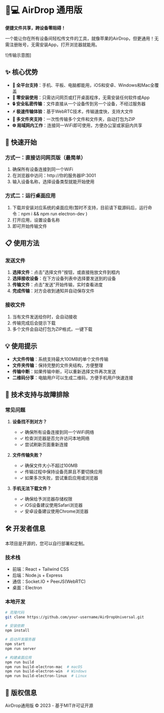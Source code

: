 # 📱💻 AirDrop 通用版

**便捷文件共享，跨设备零阻碍！**

一个能让你在所有设备间轻松传文件的工具，就像苹果的AirDrop，但更通用！无需注册账号，无需安装App，打开浏览器就能用。

![传输示意图]

## ✨ 核心优势

- **📱 全平台支持**：手机、平板、电脑都能用，iOS和安卓、Windows和Mac全覆盖
- **🔌 零安装使用**：只需访问网页或打开桌面程序，无需安装任何软件或App
- **🔒 安全私密传输**：文件直接从一个设备传到另一个设备，不经过服务器
- **⚡ 极速传输体验**：基于WebRTC技术，传输速度快，支持大文件
- **📁 多文件夹支持**：一次性传输多个文件和文件夹，自动打包为ZIP
- **🌐 局域网内工作**：连接同一WiFi即可使用，方便办公室或家庭内共享

## 🚀 快速开始

### 方式一：直接访问网页版（最简单）

1. 确保所有设备连接到同一个WiFi
2. 在浏览器中访问：http://你的服务器IP:3001
3. 输入设备名称，选择设备类型就能开始使用

### 方式二：运行桌面应用

1. 下载并安装对应系统的桌面应用(暂时不支持，目前请下载源码后，运行命令：npm i && npm run electron-dev )
2. 打开应用，设置设备名称
3. 即可开始传输文件

## 📋 使用方法

### 发送文件
1. **选择文件**：点击"选择文件"按钮，或直接拖放文件到框内
2. **选择接收设备**：在下方设备列表中选择要发送到的设备
3. **传输文件**：点击"发送"开始传输，实时查看进度
4. **完成传输**：对方会收到通知并自动保存文件

### 接收文件
1. 当有文件发送给你时，会自动接收
2. 传输完成后会提示下载
3. 多个文件会自动打包为ZIP格式，一键下载

## 💡 使用提示

- **大文件传输**：系统支持最大100MB的单个文件传输
- **文件夹传输**：保持完整的文件夹结构，方便整理
- **传输中断**：如果传输中断，可以重新选择文件再次发送
- **二维码分享**：电脑用户可以生成二维码，方便手机用户快速连接

## 🔧 技术支持与故障排除

### 常见问题

1. **设备找不到对方？**
   - ✓ 确保所有设备连接到同一个WiFi网络
   - ✓ 检查浏览器是否允许访问本地网络
   - ✓ 尝试刷新页面重新连接

2. **文件传输失败？**
   - ✓ 确保文件大小不超过100MB
   - ✓ 传输过程中保持设备亮屏且不要切换应用
   - ✓ 如果多次失败，尝试重启应用或浏览器

3. **手机无法下载文件？**
   - ✓ 确保给予浏览器存储权限
   - ✓ iOS设备建议使用Safari浏览器
   - ✓ 安卓设备建议使用Chrome浏览器

## 🛠️ 开发者信息

本项目是开源的，您可以自行部署和定制。

### 技术栈
- 前端：React + Tailwind CSS
- 后端：Node.js + Express
- 通信：Socket.IO + PeerJS(WebRTC)
- 桌面：Electron

### 本地开发

```bash
# 克隆代码
git clone https://github.com/your-username/AirDropUniversal.git

# 安装依赖
npm install

# 启动开发服务器
npm start
npm run server

# 构建桌面应用
npm run build
npm run build-electron-mac  # macOS
npm run build-electron-win  # Windows
npm run build-electron-linux  # Linux
```

## 📜 版权信息

AirDrop通用版 &copy; 2023 - 基于MIT许可证开源 